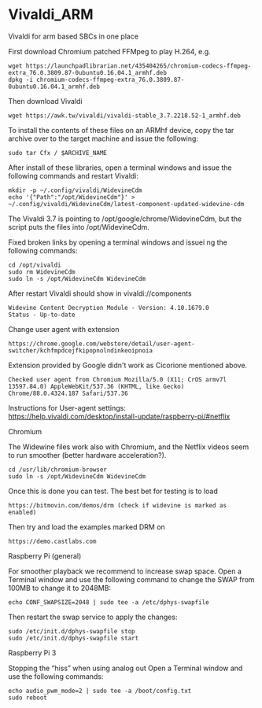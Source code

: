 # Vivaldi_ARM
Vivaldi for arm based SBCs in one place


First download Chromium patched FFMpeg to play H.264, e.g.

    wget https://launchpadlibrarian.net/435404265/chromium-codecs-ffmpeg-extra_76.0.3809.87-0ubuntu0.16.04.1_armhf.deb
    dpkg -i chromium-codecs-ffmpeg-extra_76.0.3809.87-0ubuntu0.16.04.1_armhf.deb
 
  Then download Vivaldi

    wget https://awk.tw/vivaldi/vivaldi-stable_3.7.2218.52-1_armhf.deb

To install the contents of these files on an ARMhf device, copy the tar archive over to the target machine and issue the following:

    sudo tar Cfx / $ARCHIVE_NAME

After install of these libraries, open a terminal windows and issue the following commands and restart Vivaldi:

    mkdir -p ~/.config/vivaldi/WidevineCdm
    echo '{"Path":"/opt/WidevineCdm"}' > ~/.config/vivaldi/WidevineCdm/latest-component-updated-widevine-cdm

The Vivaldi 3.7 is pointing to /opt/google/chrome/WidevineCdm, but the script puts the files into /opt/WidevineCdm.

Fixed broken links by opening a terminal windows and issuei ng the following commands: 

    cd /opt/vivaldi
    sudo rm WidevineCdm
    sudo ln -s /opt/WidevineCdm WidevineCdm

After restart Vivaldi should show in vivaldi://components

    Widevine Content Decryption Module - Version: 4.10.1679.0
    Status - Up-to-date

Change user agent with extension 

    https://chrome.google.com/webstore/detail/user-agent-switcher/kchfmpdcejfkipopnolndinkeoipnoia 
    
Extension provided by Google didn't work as Cicorione mentioned above.

    Checked user agent from Chromium Mozilla/5.0 (X11; CrOS armv7l 13597.84.0) AppleWebKit/537.36 (KHTML, like Gecko) Chrome/88.0.4324.187 Safari/537.36
    
Instructions for User-agent settings: https://help.vivaldi.com/desktop/install-update/raspberry-pi/#netflix

Chromium

  The Widewine files work also with Chromium, and the Netflix videos seem to run smoother (better hardware acceleration?). 

    cd /usr/lib/chromium-browser
    sudo ln -s /opt/WidevineCdm WidevineCdm

  Once this is done you can test. The best bet for testing is to load 

    https://bitmovin.com/demos/drm (check if widevine is marked as enabled)
    
  Then try and load the examples marked DRM on 

    https://demo.castlabs.com


Raspberry Pi (general)
    
  For smoother playback we recommend to increase swap space. 
  Open a Terminal window and use the following command to change the SWAP from 100MB to change it to 2048MB:
    
    echo CONF_SWAPSIZE=2048 | sudo tee -a /etc/dphys-swapfile
    
  Then restart the swap service to apply the changes:    
    
    sudo /etc/init.d/dphys-swapfile stop
    sudo /etc/init.d/dphys-swapfile start 

Raspberry Pi 3

  Stopping the “hiss” when using analog out 
  Open a Terminal window and use the following commands:
    
    echo audio_pwm_mode=2 | sudo tee -a /boot/config.txt
    sudo reboot
